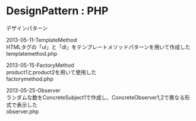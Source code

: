 DesignPattern : PHP
=========

デザインパターン


2013-05-11-TemplateMethod  
HTMLタグの「ul」と「dl」をテンプレートメソッドパターンを用いて作成した  
templatemethod.php  


2013-05-15-FactoryMethod  
product1とproduct2を用いて使用した  
factorymethod.php  


2013-05-25-Observer  
ランダムな数をConcreteSubject1で作成し、ConcreteObserver1,2で異なる形式で表示した  
observer.php  